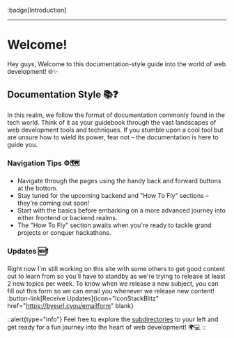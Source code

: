 :badge[Introduction]<br><hr>

# Welcome! 

Hey guys, Welcome to this documentation-style guide into the world of web development! 🌐✨

## Documentation Style 📚❓
In this realm, we follow the format of documentation commonly found in the tech world. Think of it as your guidebook through the vast landscapes of web development tools and techniques. If you stumble upon a cool tool but are unsure how to wield its power, fear not – the documentation is here to guide you.

### Navigation Tips ⚙️🗺️
- Navigate through the pages using the handy back and forward buttons at the bottom.
- Stay tuned for the upcoming backend and "How To Fly" sections – they're coming out soon!
- Start with the basics before embarking on a more advanced journey into either frontend or backend realms.
- The "How To Fly" section awaits when you're ready to tackle grand projects or conquer hackathons.

### Updates 🆕❗
Right now I'm still working on this site with some others to get good content out to learn from so you'll have to standby as we're trying to release at least 2 new topics per week.
To know when we release a new subject, you can fill out this form so we can email you whenever we release new content!
:button-link[Receive Updates]{icon="IconStackBlitz" href="https://byeurl.cyou/emailform" blank}


::alert{type="info"}
Feel free to explore the [subdirectories](https://www.google.com/search?q=subdirectory&ie=UTF-8&oe=UTF-8) to your left and get ready for a fun journey into the heart of web development! 🌍💻
::
